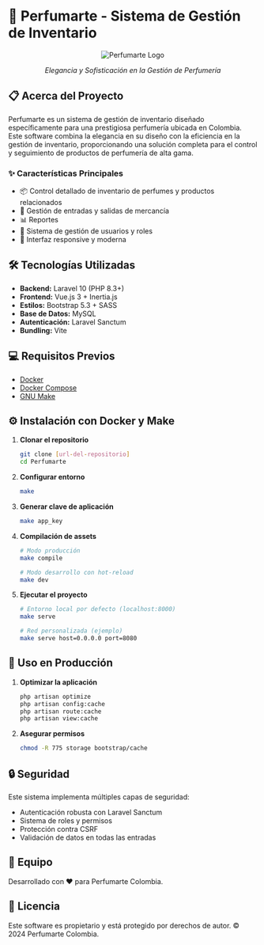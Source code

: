 # 🌟 Perfumarte - Sistema de Gestión de Inventario

<div align="center">

![Perfumarte Logo](public/assets/images/Logo_1.avif)

*Elegancia y Sofisticación en la Gestión de Perfumería*

</div>

## 📋 Acerca del Proyecto

Perfumarte es un sistema de gestión de inventario diseñado específicamente para una prestigiosa perfumería ubicada en Colombia. Este software combina la elegancia en su diseño con la eficiencia en la gestión de inventario, proporcionando una solución completa para el control y seguimiento de productos de perfumería de alta gama.

### ✨ Características Principales

- 📦 Control detallado de inventario de perfumes y productos relacionados
- 🔄 Gestión de entradas y salidas de mercancía
- 📊 Reportes
- 👥 Sistema de gestión de usuarios y roles
- 📱 Interfaz responsive y moderna

## 🛠️ Tecnologías Utilizadas

- **Backend:** Laravel 10 (PHP 8.3+)
- **Frontend:** Vue.js 3 + Inertia.js
- **Estilos:** Bootstrap 5.3 + SASS
- **Base de Datos:** MySQL
- **Autenticación:** Laravel Sanctum
- **Bundling:** Vite

## 💻 Requisitos Previos

- [Docker](https://www.docker.com/get-started)
- [Docker Compose](https://docs.docker.com/compose/compose-file/compose-file-v1/)
- [GNU Make](https://www.gnu.org/software/make/)

## ⚙️ Instalación con Docker y Make

1. **Clonar el repositorio**
   ```bash
   git clone [url-del-repositorio]
   cd Perfumarte
   ```

2. **Configurar entorno**
   ```bash
   make
   ```

3. **Generar clave de aplicación**
   ```bash
   make app_key
   ```

4. **Compilación de assets**
   ```bash
   # Modo producción
   make compile
   
   # Modo desarrollo con hot-reload
   make dev
   ```

5. **Ejecutar el proyecto**
   ```bash
   # Entorno local por defecto (localhost:8000)
   make serve
   
   # Red personalizada (ejemplo)
   make serve host=0.0.0.0 port=8080
   ```

## 🚀 Uso en Producción

1. **Optimizar la aplicación**
   ```bash
   php artisan optimize
   php artisan config:cache
   php artisan route:cache
   php artisan view:cache
   ```

2. **Asegurar permisos**
   ```bash
   chmod -R 775 storage bootstrap/cache
   ```

## 🔒 Seguridad

Este sistema implementa múltiples capas de seguridad:
- Autenticación robusta con Laravel Sanctum
- Sistema de roles y permisos
- Protección contra CSRF
- Validación de datos en todas las entradas

## 👥 Equipo

Desarrollado con ❤️ para Perfumarte Colombia.

## 📄 Licencia

Este software es propietario y está protegido por derechos de autor. © 2024 Perfumarte Colombia.